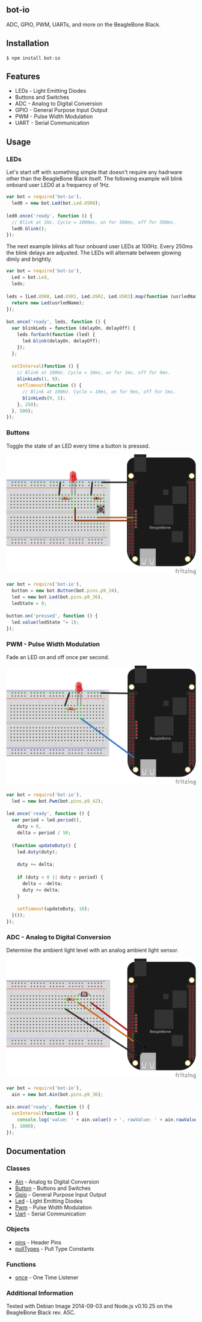 ## bot-io

ADC, GPIO, PWM, UARTs, and more on the BeagleBone Black.

## Installation

    $ npm install bot-io

## Features

 * LEDs - Light Emitting Diodes
 * Buttons and Switches
 * ADC - Analog to Digital Conversion
 * GPIO - General Purpose Input Output
 * PWM - Pulse Width Modulation
 * UART - Serial Communication

## Usage

### LEDs

Let's start off with something simple that doesn't require any hadrware other
than the BeagleBone Black itself. The following example will blink onboard user
LED0 at a frequency of 1Hz.

```js
var bot = require('bot-io'),
  led0 = new bot.Led(bot.Led.USR0);

led0.once('ready', function () {
  // Blink at 1Hz. Cycle = 1000ms, on for 500ms, off for 500ms.
  led0.blink();
});
```

The next example blinks all four onboard user LEDs at 100Hz. Every 250ms the
blink delays are adjusted. The LEDs will alternate between glowing dimly and
brightly.

```js
var bot = require('bot-io'),
  Led = bot.Led,
  leds;

leds = [Led.USR0, Led.USR1, Led.USR2, Led.USR3].map(function (usrledName) {
  return new Led(usrledName);
});

bot.once('ready', leds, function () {
  var blinkLeds = function (delayOn, delayOff) {
    leds.forEach(function (led) {
      led.blink(delayOn, delayOff);
    });
  };

  setInterval(function () {
    // Blink at 100Hz. Cycle = 10ms, on for 1ms, off for 9ms.
    blinkLeds(1, 9);
    setTimeout(function () {
      // Blink at 100Hz. Cycle = 10ms, on for 9ms, off for 1ms.
      blinkLeds(9, 1);
    }, 250);
  }, 500);
});
```

### Buttons

Toggle the state of an LED every time a button is pressed.

<img src="https://github.com/fivdi/bot-io/raw/master/example/button-and-led.png">

```js
var bot = require('bot-io'),
  button = new bot.Button(bot.pins.p9_24),
  led = new bot.Led(bot.pins.p9_26),
  ledState = 0;

button.on('pressed', function () {
  led.value(ledState ^= 1);
});
```

### PWM - Pulse Width Modulation

Fade an LED on and off once per second.

<img src="https://github.com/fivdi/bot-io/raw/master/example/pwm.png">

```js
var bot = require('bot-io'),
  led = new bot.Pwm(bot.pins.p9_42);

led.once('ready', function () {
  var period = led.period(),
    duty = 0,
    delta = period / 50;

  (function updateDuty() {
    led.duty(duty);

    duty += delta;

    if (duty < 0 || duty > period) {
      delta = -delta;
      duty += delta;
    }

    setTimeout(updateDuty, 10);
  }());
});
```

### ADC - Analog to Digital Conversion

Determine the ambient light level with an analog ambient light sensor.

<img src="https://github.com/fivdi/bot-io/raw/master/example/adc.png">

```js
var bot = require('bot-io'),
  ain = new bot.Ain(bot.pins.p9_36);

ain.once('ready', function () {
  setInterval(function () {
    console.log('value: ' + ain.value() + ', rawValue: ' + ain.rawValue());
  }, 1000);
});
```

## Documentation

### Classes

- [Ain](https://github.com/fivdi/bot-io/blob/master/doc/ain.md) - Analog to Digital Conversion
- [Button](https://github.com/fivdi/bot-io/blob/master/doc/button.md) - Buttons and Switches
- [Gpio](https://github.com/fivdi/bot-io/blob/master/doc/gpio.md) - General Purpose Input Output
- [Led](https://github.com/fivdi/bot-io/blob/master/doc/led.md) - Light Emitting Diodes
- [Pwm](https://github.com/fivdi/bot-io/blob/master/doc/pwm.md) - Pulse Width Modulation
- [Uart](https://github.com/fivdi/bot-io/blob/master/doc/uart.md) - Serial Communication

### Objects

- [pins](https://github.com/fivdi/bot-io/blob/master/doc/pins.md) - Header Pins
- [pullTypes](https://github.com/fivdi/bot-io/blob/master/doc/pulltypes.md) - Pull Type Constants

### Functions

- [once](https://github.com/fivdi/bot-io/blob/master/doc/once.md) - One Time Listener

### Additional Information

Tested with Debian Image 2014-09-03 and Node.js v0.10.25 on the BeagleBone Black
rev. A5C.

